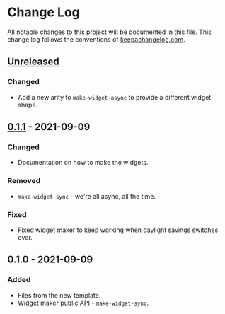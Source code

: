 # Change Log
All notable changes to this project will be documented in this file. This change log follows the conventions of [keepachangelog.com](http://keepachangelog.com/).

## [Unreleased]
### Changed
- Add a new arity to `make-widget-async` to provide a different widget shape.

## [0.1.1] - 2021-09-09
### Changed
- Documentation on how to make the widgets.

### Removed
- `make-widget-sync` - we're all async, all the time.

### Fixed
- Fixed widget maker to keep working when daylight savings switches over.

## 0.1.0 - 2021-09-09
### Added
- Files from the new template.
- Widget maker public API - `make-widget-sync`.

[Unreleased]: https://sourcehost.site/your-name/helloworld/compare/0.1.1...HEAD
[0.1.1]: https://sourcehost.site/your-name/helloworld/compare/0.1.0...0.1.1
